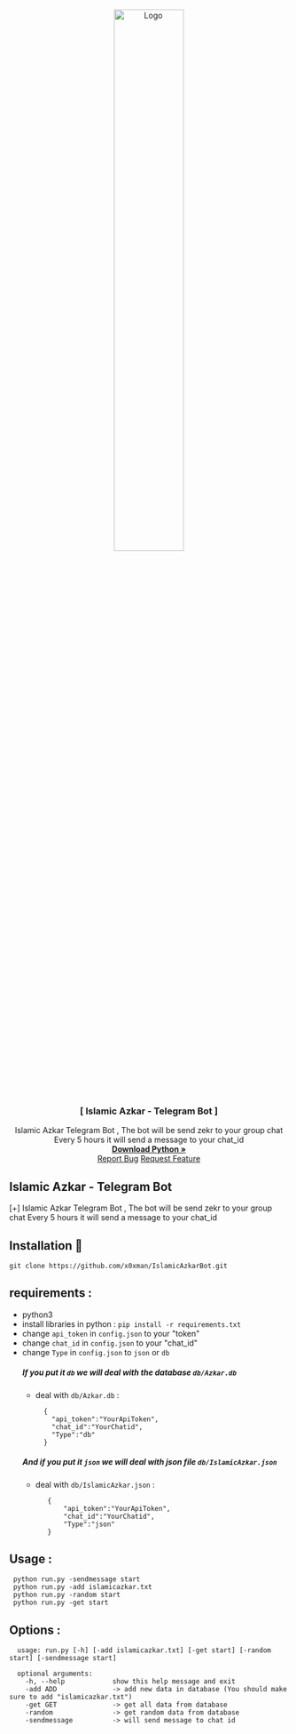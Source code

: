 <br />
<p align="center">
  <a href="https://t.me/IslamicAzkarBot">
    <img src="https://i.ibb.co/ZMp3t7P/51d3aa97c980e088ea4f42f1278fbd7c.png" alt="Logo" width="50%" height="50%">
  </a>

  <h3 align="center"> [ Islamic Azkar - Telegram Bot ] </h3>

  <p align="center">
    Islamic Azkar Telegram Bot , The bot will be send zekr to your group chat Every 5 hours it will send a message to your chat_id
    <br />
    <a href="https://www.python.org/downloads/"><strong> Download Python »</strong></a>
    <br />
    <a href=""https://github.com/x0xman/IslamicAzkarBot/issues">Report Bug</a>
    <a href="https://github.com/x0xman/IslamicAzkarBot/pulls">Request Feature</a>
  </p>
</p>

## Islamic Azkar - Telegram Bot
[+] Islamic Azkar Telegram Bot , The bot will be send zekr to your group chat Every 5 hours it will send a message to your chat_id 

## Installation :rocket:
   `git clone https://github.com/x0xman/IslamicAzkarBot.git`

## requirements :
   - python3
   - install libraries in python  : `pip install -r requirements.txt`
   - change `api_token` in `config.json` to your "token"
   - change `chat_id` in `config.json` to your "chat_id"
   - change `Type` in `config.json` to `json` or `db`
       ##### If you put it `db` we will deal with the database `db/Azkar.db` #####
        * deal with `db/Azkar.db` :
          ```
            {
              "api_token":"YourApiToken",
              "chat_id":"YourChatid",
              "Type":"db"
            }
          ```
       ##### And if you put it `json` we will deal with json file `db/IslamicAzkar.json`
        * deal with `db/IslamicAzkar.json` :
           ```
              {
                  "api_token":"YourApiToken",
                  "chat_id":"YourChatid",
                  "Type":"json"
              }
           ```
## Usage : 
  ```
   python run.py -sendmessage start
   python run.py -add islamicazkar.txt
   python run.py -random start
   python run.py -get start
  ```
## Options : 
  ```
    usage: run.py [-h] [-add islamicazkar.txt] [-get start] [-random start] [-sendmessage start]

    optional arguments:
      -h, --help            show this help message and exit
      -add ADD              -> add new data in database (You should make sure to add "islamicazkar.txt")
      -get GET              -> get all data from database
      -random               -> get random data from database
      -sendmessage          -> will send message to chat id
  ```
